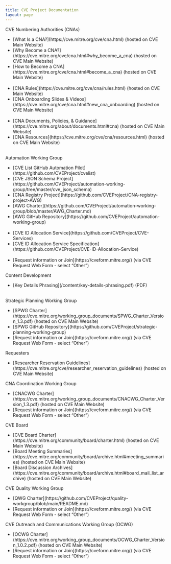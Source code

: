 ```yaml
---
title: CVE Project Documentation
layout: page
---
```


<div class="row">
  
  <div class="col-md-6">
    <div class="panel panel-default">
      <div class="panel-heading">
        <div class="panel-title">CVE Numbering Authorities (CNAs)</div>
      </div>
      <div class="panel-body">
       <ul>
         <li markdown="span">[What Is a CNA?](https://cve.mitre.org/cve/cna.html) (hosted on CVE Main Website)</li>
         <li markdown="span">[Why Become a CNA?](https://cve.mitre.org/cve/cna.html#why_become_a_cna) (hosted on CVE Main Website)</li> 
         <li markdown="span">[How to Become a CNA](https://cve.mitre.org/cve/cna.html#become_a_cna) (hosted on CVE Main Website)</li>
         <br>
         <li markdown="span">[CNA Rules](https://cve.mitre.org/cve/cna/rules.html) (hosted on CVE Main Website)</li> 
         <li markdown="span">[CNA Onboarding Slides & Videos](https://cve.mitre.org/cve/cna.html#new_cna_onboarding) (hosted on CVE Main Website)</li>
         <br>
         <li markdown="span">[CNA Documents, Policies, & Guidance](https://cve.mitre.org/about/documents.html#cna) (hosted on CVE Main Website)</li>
         <li markdown="span">[CNA Resources](https://cve.mitre.org/cve/cna/resources.html) (hosted on CVE Main Website)</li>         
       </ul>
       <br>
      </div>
    </div>
  </div>

  <div class="col-md-6">
    <div class="panel panel-default">
      <div class="panel-heading">
        <div class="panel-title">Automation Working Group</div>
      </div>
      <div class="panel-body">
       <ul>
         <li markdown="span">[CVE List GitHub Automation Pilot](https://github.com/CVEProject/cvelist)</li>
         <li markdown="span">[CVE JSON Schema Project](https://github.com/CVEProject/automation-working-group/tree/master/cve_json_schema)</li>
         <li markdown="span">[CNA Registry Project](https://github.com/CVEProject/CNA-registry-project-AWG)</li>
         <li markdown="span">[AWG Charter](https://github.com/CVEProject/automation-working-group/blob/master/AWG_Charter.md)</li>        
         <li markdown="span">[AWG GitHub Repository](https://github.com/CVEProject/automation-working-group)</li>
         <br>
         <li markdown="span">[CVE ID Allocation Service](https://github.com/CVEProject/CVE-Services)</li>
         <li markdown="span">[CVE ID Allocation Service Specification](https://github.com/CVEProject/CVE-ID-Allocation-Service)</li>
         <br>
         <li markdown="span">[Request information or Join](https://cveform.mitre.org/) (via CVE Request Web Form - select “Other”)</li>
      </ul>
      </div>
    </div>
  </div>
  
  </div>
  
  <div class="col-md-6">
    <div class="panel panel-default">
      <div class="panel-heading">
        <div class="panel-title">Content Development</div>
      </div>
      <div class="panel-body">
        <ul>
          <li markdown="span">[Key Details Phrasing](/content/key-details-phrasing.pdf) (PDF)</li>
        </ul>
        <br>
      </div>
    </div>
  </div>

  <div class="col-md-6">
    <div class="panel panel-default">
      <div class="panel-heading">
        <div class="panel-title">Strategic Planning Working Group</div>
      </div>
      <div class="panel-body">
        <ul>
          <li markdown="span">[SPWG Charter](https://cve.mitre.org/working_group_documents/SPWG_Charter_Version_1.3.pdf) (hosted on CVE Main Website)</li>          
          <li markdown="span">[SPWG GitHub Repository](https://github.com/CVEProject/strategic-planning-working-group)</li>
          <li markdown="span">[Request information or Join](https://cveform.mitre.org/) (via CVE Request Web Form - select “Other”)</li>
        </ul>
      </div>
    </div>
  </div>

<div class="row">

  <div class="col-md-6">
    <div class="panel panel-default">
      <div class="panel-heading">
        <div class="panel-title">Requesters</div>
      </div>
      <div class="panel-body">
        <ul>
          <li markdown="span">[Researcher Reservation Guidelines](https://cve.mitre.org/cve/researcher_reservation_guidelines) (hosted on CVE Main Website)</li>
        </ul>
      </div>
    </div>
  </div>

  <div class="col-md-6">
    <div class="panel panel-default">
      <div class="panel-heading">
        <div class="panel-title">CNA Coordination Working Group</div>
      </div>
      <div class="panel-body">
       <ul>
         <li markdown="span">[CNACWG Charter](https://cve.mitre.org/working_group_documents/CNACWG_Charter_Version_1.3.pdf) (hosted on CVE Main Website)</li>     
         <li markdown="span">[Request information or Join](https://cveform.mitre.org/) (via CVE Request Web Form - select “Other”)</li>
       </ul>
      </div>
    </div>
  </div>

 <div class="col-md-6">
    <div class="panel panel-default">
      <div class="panel-heading">
        <div class="panel-title">CVE Board</div>
      </div>
      <div class="panel-body">
        <ul>
           <li markdown="span">[CVE Board Charter](https://cve.mitre.org/community/board/charter.html) (hosted on CVE Main Website)</li> 
           <li markdown="span">[Board Meeting Summaries](https://cve.mitre.org/community/board/archive.html#meeting_summaries) (hosted on CVE Main Website)</li> 
           <li markdown="span">[Board Discussion Archives](https://cve.mitre.org/community/board/archive.html#board_mail_list_archive) (hosted on CVE Main Website)</li> 
       </ul>
      </div>
    </div>
  </div>

  <div class="col-md-6">
    <div class="panel panel-default">
      <div class="panel-heading">
        <div class="panel-title">CVE Quality Working Group</div>
      </div>
      <div class="panel-body">
       <ul>
         <li markdown="span">[QWG Charter](https://github.com/CVEProject/quality-workgroup/blob/main/README.md)</li> 
         <li markdown="span">[Request information or Join](https://cveform.mitre.org/) (via CVE Request Web Form - select “Other”)</li>
       </ul>
      </div>
    </div>
  </div>


<div class="row">
  
   <div class="col-md-6">
    <div>
      <div>
        <div> 
         <div>
      </div>
    </div>
  </div>
  </div>
 </div>      
  
  <div class="col-md-6">
    <div class="panel panel-default">
      <div class="panel-heading">
        <div class="panel-title">CVE Outreach and Communications Working Group (OCWG)</div>
      </div>
      <div class="panel-body">
       <ul>
         <li markdown="span">[OCWG Charter](https://cve.mitre.org/working_group_documents/OCWG_Charter_Version_1.0.2.pdf) (hosted on CVE Main Website)</li> 
         <li markdown="span">[Request information or Join](https://cveform.mitre.org/) (via CVE Request Web Form - select “Other”)</li>
       </ul>
      </div>
    </div>
  </div>
 </div>
 
</div>
